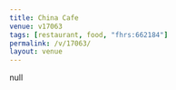```yaml
---
title: China Cafe
venue: v17063
tags: [restaurant, food, "fhrs:662184"]
permalink: /v/17063/
layout: venue
---
```

null